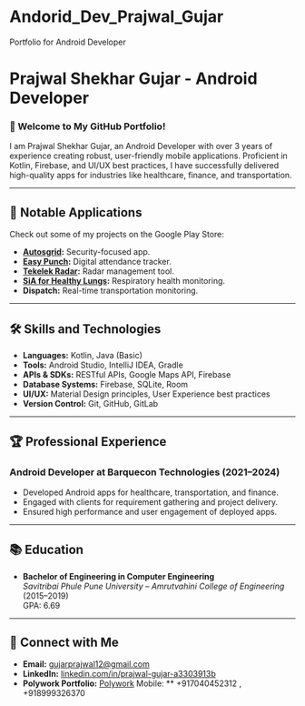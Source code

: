 # Andorid_Dev_Prajwal_Gujar
Portfolio  for Android Developer
# Prajwal Shekhar Gujar - Android Developer


### 👋 Welcome to My GitHub Portfolio!
I am Prajwal Shekhar Gujar, an Android Developer with over 3 years of experience creating robust, user-friendly mobile applications. Proficient in Kotlin, Firebase, and UI/UX best practices, I have successfully delivered high-quality apps for industries like healthcare, finance, and transportation.

---

## 🚀 Notable Applications
Check out some of my projects on the Google Play Store:
- **[Autosgrid](https://play.google.com/store/apps/details?id=com.autosgrid&pcampaignid=web_share):** Security-focused app.
- **[Easy Punch](https://play.google.com/store/apps/details?id=com.easy.punch&pcampaignid=web_share):** Digital attendance tracker.
- **[Tekelek Radar](https://play.google.com/store/apps/details?id=com.tek889&pcampaignid=web_share):** Radar management tool.
- **[SiA for Healthy Lungs](https://play.google.com/store/apps/details?id=app.briota.sia&pcampaignid=web_share):** Respiratory health monitoring.
- **Dispatch:** Real-time transportation monitoring.

---

## 🛠 Skills and Technologies
- **Languages:** Kotlin, Java (Basic)
- **Tools:** Android Studio, IntelliJ IDEA, Gradle
- **APIs & SDKs:** RESTful APIs, Google Maps API, Firebase
- **Database Systems:** Firebase, SQLite, Room
- **UI/UX:** Material Design principles, User Experience best practices
- **Version Control:** Git, GitHub, GitLab

---

## 🏆 Professional Experience
### Android Developer at Barquecon Technologies (2021–2024)
- Developed Android apps for healthcare, transportation, and finance.
- Engaged with clients for requirement gathering and project delivery.
- Ensured high performance and user engagement of deployed apps.

---

## 📚 Education
- **Bachelor of Engineering in Computer Engineering**  
  *Savitribai Phule Pune University – Amrutvahini College of Engineering* (2015–2019)  
  GPA: 6.69

---

## 🌟 Connect with Me
- **Email:** gujarprajwal12@gmail.com
- **LinkedIn:** [linkedin.com/in/prajwal-gujar-a3303913b](https://linkedin.com/in/prajwal-gujar-a3303913b)
- **Polywork Portfolio:** [Polywork](https://www.polywork.com/prajwal_gujar_1)
   Mobile: ** +917040452312    , +918999326370


